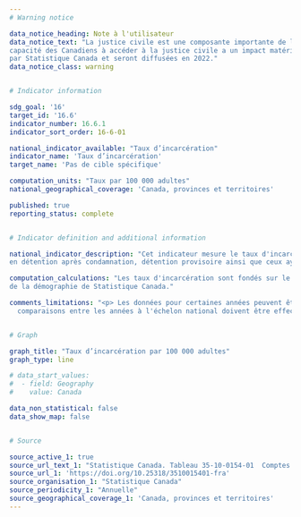 ```yaml
---
# Warning notice

data_notice_heading: Note à l'utilisateur
data_notice_text: "La justice civile est une composante importante de l’ambition canadienne <em>Les Canadiens ont un accès égal à la justice</em> puisque la 
capacité des Canadiens à accéder à la justice civile a un impact matériel dans leur vie. Des données pertinentes sur la justice civile est actuellement en collection 
par Statistique Canada et seront diffusées en 2022."
data_notice_class: warning


# Indicator information

sdg_goal: '16'
target_id: '16.6'
indicator_number: 16.6.1
indicator_sort_order: 16-6-01

national_indicator_available: "Taux d’incarcération"
indicator_name: 'Taux d’incarcération'
target_name: 'Pas de cible spécifique'

computation_units: "Taux par 100 000 adultes"
national_geographical_coverage: 'Canada, provinces et territoires'

published: true
reporting_status: complete


# Indicator definition and additional information

national_indicator_description: "Cet indicateur mesure le taux d'incarcération par 100 000 adultes dans la population totale (18 ans et plus). Cela inclue les adultes
en détention après condamnation, détention provisoire ainsi que ceux ayant un autre statut."

computation_calculations: "Les taux d'incarcération sont fondés sur le compte réel total, ainsi que sur les estimations démographiques fournies par la Division 
de la démographie de Statistique Canada."

comments_limitations: "<p> Les données pour certaines années peuvent être incomplètes en raison de données manquantes pour un ou plusieurs secteurs de compétence. Les 
  comparaisons entre les années à l'échelon national doivent être effectuées avec prudence. <br><br>Les chiffres ayant été arrondis, leur somme peut ne pas correspondre aux totaux indiqués. </p>"


# Graph

graph_title: "Taux d’incarcération par 100 000 adultes"
graph_type: line

# data_start_values:
#  - field: Geography
#    value: Canada

data_non_statistical: false
data_show_map: false


# Source

source_active_1: true
source_url_text_1: "Statistique Canada. Tableau 35-10-0154-01  Comptes moyens des adultes dans les programmes correctionnels provinciaux et territoriaux"
source_url_1: 'https://doi.org/10.25318/3510015401-fra'
source_organisation_1: "Statistique Canada"
source_periodicity_1: "Annuelle"
source_geographical_coverage_1: 'Canada, provinces et territoires'
---
```

